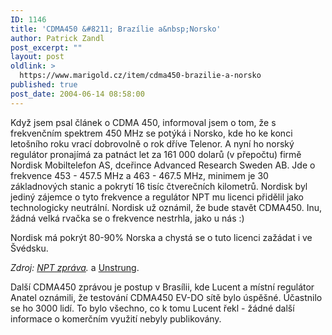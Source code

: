 ```yaml
---
ID: 1146
title: 'CDMA450 &#8211; Brazílie a&nbsp;Norsko'
author: Patrick Zandl
post_excerpt: ""
layout: post
oldlink: >
  https://www.marigold.cz/item/cdma450-brazilie-a-norsko
published: true
post_date: 2004-06-14 08:58:00
---
```

<p>
Když jsem psal článek o CDMA 450, informoval jsem o tom, že s frekvenčním spektrem 450 MHz se potýká i Norsko, kde ho ke konci letošního roku vrací dobrovolně o rok dříve Telenor. A nyní ho norský regulátor pronajímá za patnáct let za 161 000 dolarů (v přepočtu) firmě Nordisk Mobiltelefon AS, dceřince Advanced Research Sweden AB. Jde o frekvence 453 - 457.5 MHz a 463 - 467.5 MHz, minimem je 30 základnových stanic a pokrytí 16 tisíc čtverečních kilometrů. Nordisk byl jediný zájemce o tyto frekvence a regulátor NPT mu licenci přidělil jako technologicky neutrální. Nordisk už oznámil, že bude stavět CDMA450. Inu, žádná velká rvačka se o frekvence nestrhla, jako u nás :) </p>

<p>
Nordisk má pokrýt 80-90% Norska a chystá se o tuto licenci zažádat i ve Švédsku. </p>

<p>
<i>Zdroj: <a href="http://www.npt.no/pt_internet/eng/news/080604/index.html">NPT zpráva</a>.</i> a <a href="http://www.unstrung.com/document.asp?doc_id=54226">Unstrung</a>.</p>

<p>
Další CDMA450 zprávou je postup v Brasílii, kde Lucent a místní regulátor Anatel oznámili, že testování CDMA450 EV-DO sítě bylo úspěšné. Účastnilo se ho 3000 lidí. To bylo všechno, co k tomu Lucent řekl - žádné další informace o komerčním využití nebyly publikovány.
</p>
